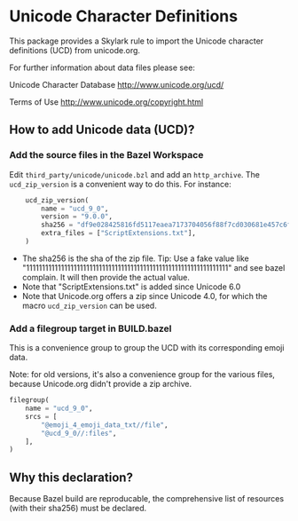# Unicode Character Definitions

This package provides a Skylark rule to 
import the Unicode character definitions (UCD) from unicode.org.

For further information about data files please see:

Unicode Character Database
	http://www.unicode.org/ucd/

Terms of Use
	http://www.unicode.org/copyright.html

## How to add Unicode data (UCD)?

### Add the source files in the Bazel Workspace

Edit `third_party/unicode/unicode.bzl` and add an `http_archive`.
The `ucd_zip_version` is a convenient way to do this. For instance:

```python
    ucd_zip_version(
        name = "ucd_9_0",
        version = "9.0.0",
        sha256 = "df9e028425816fd5117eaea7173704056f88f7cd030681e457c6f3827f9390ec",
        extra_files = ["ScriptExtensions.txt"],
    )
```

* The sha256 is the sha of the zip file. 
  Tip: Use a fake value like "1111111111111111111111111111111111111111111111111111111111111111" and see bazel complain.
  It will then provide the actual value.
* Note that "ScriptExtensions.txt" is added since Unicode 6.0
* Note that Unicode.org offers a zip since Unicode 4.0, for which the macro
  `ucd_zip_version` can be used.

### Add a filegroup target in BUILD.bazel

This is a convenience group to group the UCD with its corresponding emoji data.

Note: for old versions, it's also a convenience group for the various files,
because Unicode.org didn't provide a zip archive.

```python
filegroup(
    name = "ucd_9_0",
    srcs = [
        "@emoji_4_emoji_data_txt//file",
        "@ucd_9_0//:files",
    ],
)
```

## Why this declaration?

Because Bazel build are reproducable, the comprehensive list of resources
(with their sha256) must be declared.
